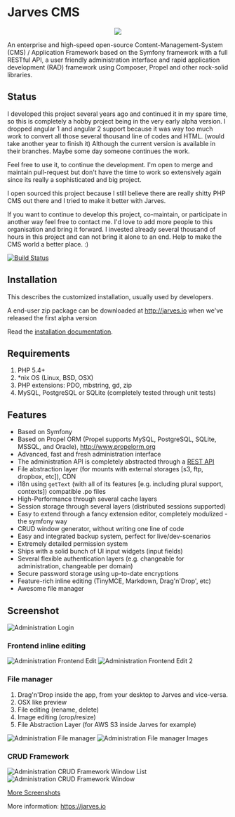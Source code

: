 Jarves CMS
========

<p align="center">
    <img src="https://avatars1.githubusercontent.com/u/7001307?v=4&s=150" />
</p>

An enterprise and high-speed open-source Content-Management-System (CMS) / Application Framework based on the Symfony framework with a full RESTful API,
a user friendly administration interface and rapid application development (RAD) framework using Composer, Propel and
other rock-solid libraries.

## Status

I developed this project several years ago and continued it in my spare time, so this is completely a hobby project being in the very early alpha version.
I dropped angular 1 and angular 2 support because it was way too much work to convert all those several thousand line of codes and HTML. (would take another year to finish it)
Although the current version is available in their branches. Maybe some day someone continues the work.

Feel free to use it, to continue the development. I'm open to merge and maintain pull-request but don't have the time
to work so extensively again since its really a sophisticated and big project.

I open sourced this project because I still believe there are really shitty PHP CMS out there and I tried to make it better with Jarves.

If you want to continue to develop this project, co-maintain, or participate in another way feel free to contact me. I'd love to add more people to this organisation and bring it forward.
I invested already several thousand of hours in this project and can not bring it alone to an end. Help to make the CMS world a better place. :)

[![Build Status](https://travis-ci.org/jarves/jarves.png?branch=master)](https://travis-ci.org/jarves/jarves)


Installation
------------

This describes the customized installation, usually used by developers.

A end-user zip package can be downloaded at http://jarves.io when we've released the first alpha version

Read the [installation documentation](Resources/doc/installation.md).

Requirements
------------

1. PHP 5.4+
2. *nix OS (Linux, BSD, OSX)
3. PHP extensions: PDO, mbstring, gd, zip
4. MySQL, PostgreSQL or SQLite (completely tested through unit tests)


Features
--------

 - Based on Symfony
 - Based on Propel ORM (Propel supports MySQL, PostgreSQL, SQLite, MSSQL, and Oracle), http://www.propelorm.org
 - Advanced, fast and fresh administration interface
 - The administration API is completely abstracted through a [REST API](Resources/doc/images/rest-api.png)
 - File abstraction layer (for mounts with external storages [s3, ftp, dropbox, etc]), CDN
 - i18n using `getText` (with all of its features [e.g. including plural support, contexts]) compatible .po files
 - High-Performance through several cache layers
 - Session storage through several layers (distributed sessions supported)
 - Easy to extend through a fancy extension editor, completely modulized - the symfony way
 - CRUD window generator, without writing one line of code
 - Easy and integrated backup system, perfect for live/dev-scenarios
 - Extremely detailed permission system
 - Ships with a solid bunch of UI input widgets (input fields)
 - Several flexible authentication layers (e.g. changeable for administration, changeable per domain)
 - Secure password storage using up-to-date encryptions
 - Feature-rich inline editing (TinyMCE, Markdown, Drag'n'Drop', etc)
 - Awesome file manager

Screenshot
----------

![Administration Login](http://jarves.io/screens/0.png)

### Frontend inline editing

![Administration Frontend Edit](Resources/doc/images/admin-frontend-edit.png)
![Administration Frontend Edit 2](Resources/doc/images/admin-frontend-edit-content-elements.png)

### File manager

1. Drag'n'Drop inside the app, from your desktop to Jarves and vice-versa.
2. OSX like preview
3. File editing (rename, delete)
4. Image editing (crop/resize)
5. File Abstraction Layer (for AWS S3 inside Jarves for example)
 
![Administration File manager](Resources/doc/images/admin-files-context-image.png)
![Administration File manager Images](Resources/doc/images/admin-files-context-image2.png)

### CRUD Framework
![Administration CRUD Framework Window List](Resources/doc/images/admin-list.png)
![Administration CRUD Framework Window](Resources/doc/images/admin-users.png)

[More Screenshots](Resources/doc/screenshots.markdown)

More information:
https://jarves.io
